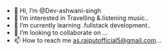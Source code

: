 - 👋 Hi, I’m @Dev-ashwani-singh
- 👀 I’m interested in Travelling &.listening music..
- 🌱 I’m currently learning .fullstack development..
- 💞️ I’m looking to collaborate on ...
- 📫 How to reach me as.rajputofficial5@gmail.com...

<!---
Dev-ashwani-singh/Dev-ashwani-singh is a ✨ special ✨ repository because its `README.md` (this file) appears on your GitHub profile.
You can click the Preview link to take a look at your changes.
--->
